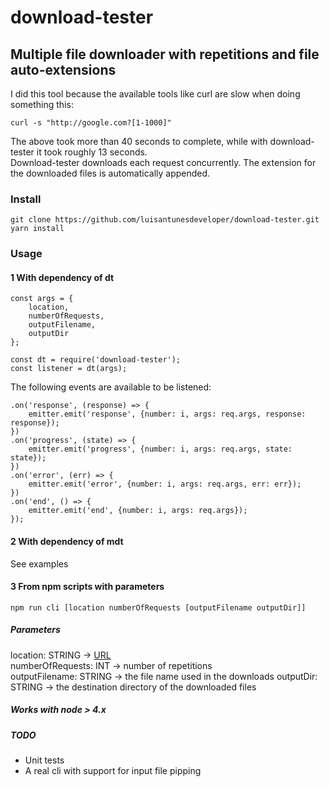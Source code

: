 # download-tester
## Multiple file downloader with repetitions and file auto-extensions
I did this tool because the available tools like curl are slow when doing something this:  
```
curl -s "http://google.com?[1-1000]"
```  
The above took more than 40 seconds to complete, while with download-tester it took roughly 13 seconds.  
Download-tester downloads each request concurrently. The extension for the downloaded files is automatically appended.

### Install
```
git clone https://github.com/luisantunesdeveloper/download-tester.git
yarn install
```

### Usage

#### 1 With dependency of dt
```
const args = {
	location,
	numberOfRequests,
	outputFilename,
	outputDir
};

const dt = require('download-tester');  
const listener = dt(args);
```

The following events are available to be listened:  

```
.on('response', (response) => {
    emitter.emit('response', {number: i, args: req.args, response: response});
})
.on('progress', (state) => {
    emitter.emit('progress', {number: i, args: req.args, state: state});
})
.on('error', (err) => {
    emitter.emit('error', {number: i, args: req.args, err: err});
})
.on('end', () => {
    emitter.emit('end', {number: i, args: req.args});
});
```
#### 2 With dependency of mdt  
See examples

#### 3 From npm scripts with parameters
```
npm run cli [location numberOfRequests [outputFilename outputDir]]
```
##### Parameters
location: STRING -> [URL](https://en.wikipedia.org/wiki/Uniform_Resource_Locator)  
numberOfRequests: INT -> number of repetitions  
outputFilename: STRING -> the file name used in the downloads 
outputDir: STRING -> the destination directory of the downloaded files


##### Works with node > 4.x

##### TODO 
- Unit tests
- A real cli with support for input file pipping 
